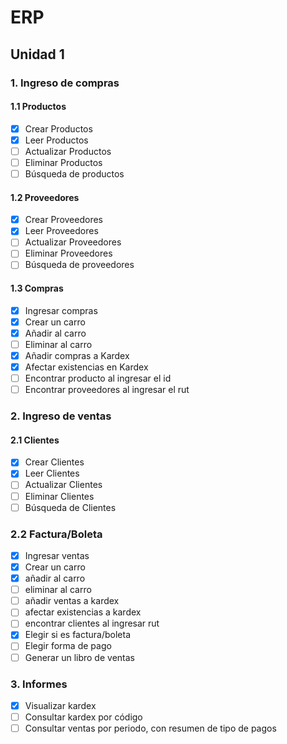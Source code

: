 # ERP

## Unidad 1

### 1. Ingreso de compras

#### 1.1 Productos

- [x] Crear Productos
- [x] Leer Productos
- [ ] Actualizar Productos
- [ ] Eliminar Productos
- [ ] Búsqueda de productos

#### 1.2 Proveedores

- [x] Crear Proveedores
- [x] Leer Proveedores
- [ ] Actualizar Proveedores
- [ ] Eliminar Proveedores
- [ ] Búsqueda de proveedores

#### 1.3 Compras

- [x] Ingresar compras
- [x] Crear un carro
- [x] Añadir al carro
- [ ] Eliminar al carro
- [x] Añadir compras a Kardex
- [x] Afectar existencias en Kardex
- [ ] Encontrar producto al ingresar el id
- [ ] Encontrar proveedores al ingresar el rut

### 2. Ingreso de ventas

#### 2.1 Clientes

- [x] Crear Clientes
- [x] Leer Clientes
- [ ] Actualizar Clientes
- [ ] Eliminar Clientes
- [ ] Búsqueda de Clientes

### 2.2 Factura/Boleta

- [x] Ingresar ventas
- [x] Crear un carro
- [x] añadir al carro
- [ ] eliminar al carro
- [ ] añadir ventas a kardex
- [ ] afectar existencias a kardex
- [ ] encontrar clientes al ingresar rut
- [x] Elegir si es factura/boleta
- [ ] Elegir forma de pago
- [ ] Generar un libro de ventas

### 3. Informes

- [x] Visualizar kardex
- [ ] Consultar kardex por código
- [ ] Consultar ventas por periodo, con resumen de tipo de pagos
